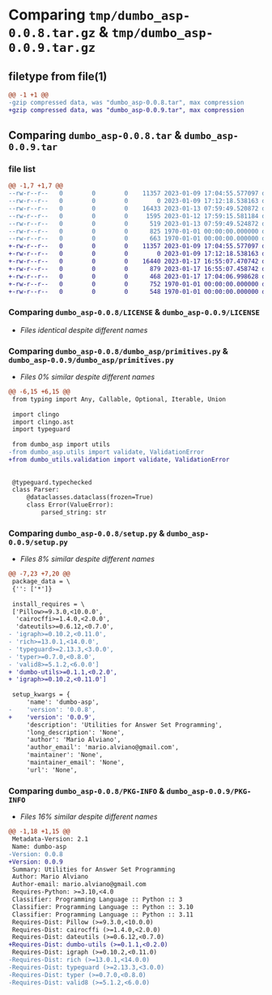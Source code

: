 # Comparing `tmp/dumbo_asp-0.0.8.tar.gz` & `tmp/dumbo_asp-0.0.9.tar.gz`

## filetype from file(1)

```diff
@@ -1 +1 @@
-gzip compressed data, was "dumbo_asp-0.0.8.tar", max compression
+gzip compressed data, was "dumbo_asp-0.0.9.tar", max compression
```

## Comparing `dumbo_asp-0.0.8.tar` & `dumbo_asp-0.0.9.tar`

### file list

```diff
@@ -1,7 +1,7 @@
--rw-r--r--   0        0        0    11357 2023-01-09 17:04:55.577097 dumbo_asp-0.0.8/LICENSE
--rw-r--r--   0        0        0        0 2023-01-09 17:12:18.538163 dumbo_asp-0.0.8/dumbo_asp/__init__.py
--rw-r--r--   0        0        0    16433 2023-01-13 07:59:49.520872 dumbo_asp-0.0.8/dumbo_asp/primitives.py
--rw-r--r--   0        0        0     1595 2023-01-12 17:59:15.581184 dumbo_asp-0.0.8/dumbo_asp/utils.py
--rw-r--r--   0        0        0      519 2023-01-13 07:59:49.524872 dumbo_asp-0.0.8/pyproject.toml
--rw-r--r--   0        0        0      825 1970-01-01 00:00:00.000000 dumbo_asp-0.0.8/setup.py
--rw-r--r--   0        0        0      663 1970-01-01 00:00:00.000000 dumbo_asp-0.0.8/PKG-INFO
+-rw-r--r--   0        0        0    11357 2023-01-09 17:04:55.577097 dumbo_asp-0.0.9/LICENSE
+-rw-r--r--   0        0        0        0 2023-01-09 17:12:18.538163 dumbo_asp-0.0.9/dumbo_asp/__init__.py
+-rw-r--r--   0        0        0    16440 2023-01-17 16:55:07.470742 dumbo_asp-0.0.9/dumbo_asp/primitives.py
+-rw-r--r--   0        0        0      879 2023-01-17 16:55:07.458742 dumbo_asp-0.0.9/dumbo_asp/utils.py
+-rw-r--r--   0        0        0      468 2023-01-17 17:04:06.998628 dumbo_asp-0.0.9/pyproject.toml
+-rw-r--r--   0        0        0      752 1970-01-01 00:00:00.000000 dumbo_asp-0.0.9/setup.py
+-rw-r--r--   0        0        0      548 1970-01-01 00:00:00.000000 dumbo_asp-0.0.9/PKG-INFO
```

### Comparing `dumbo_asp-0.0.8/LICENSE` & `dumbo_asp-0.0.9/LICENSE`

 * *Files identical despite different names*

### Comparing `dumbo_asp-0.0.8/dumbo_asp/primitives.py` & `dumbo_asp-0.0.9/dumbo_asp/primitives.py`

 * *Files 0% similar despite different names*

```diff
@@ -6,15 +6,15 @@
 from typing import Any, Callable, Optional, Iterable, Union
 
 import clingo
 import clingo.ast
 import typeguard
 
 from dumbo_asp import utils
-from dumbo_asp.utils import validate, ValidationError
+from dumbo_utils.validation import validate, ValidationError
 
 
 @typeguard.typechecked
 class Parser:
     @dataclasses.dataclass(frozen=True)
     class Error(ValueError):
         parsed_string: str
```

### Comparing `dumbo_asp-0.0.8/setup.py` & `dumbo_asp-0.0.9/setup.py`

 * *Files 8% similar despite different names*

```diff
@@ -7,23 +7,20 @@
 package_data = \
 {'': ['*']}
 
 install_requires = \
 ['Pillow>=9.3.0,<10.0.0',
  'cairocffi>=1.4.0,<2.0.0',
  'dateutils>=0.6.12,<0.7.0',
- 'igraph>=0.10.2,<0.11.0',
- 'rich>=13.0.1,<14.0.0',
- 'typeguard>=2.13.3,<3.0.0',
- 'typer>=0.7.0,<0.8.0',
- 'valid8>=5.1.2,<6.0.0']
+ 'dumbo-utils>=0.1.1,<0.2.0',
+ 'igraph>=0.10.2,<0.11.0']
 
 setup_kwargs = {
     'name': 'dumbo-asp',
-    'version': '0.0.8',
+    'version': '0.0.9',
     'description': 'Utilities for Answer Set Programming',
     'long_description': 'None',
     'author': 'Mario Alviano',
     'author_email': 'mario.alviano@gmail.com',
     'maintainer': 'None',
     'maintainer_email': 'None',
     'url': 'None',
```

### Comparing `dumbo_asp-0.0.8/PKG-INFO` & `dumbo_asp-0.0.9/PKG-INFO`

 * *Files 16% similar despite different names*

```diff
@@ -1,18 +1,15 @@
 Metadata-Version: 2.1
 Name: dumbo-asp
-Version: 0.0.8
+Version: 0.0.9
 Summary: Utilities for Answer Set Programming
 Author: Mario Alviano
 Author-email: mario.alviano@gmail.com
 Requires-Python: >=3.10,<4.0
 Classifier: Programming Language :: Python :: 3
 Classifier: Programming Language :: Python :: 3.10
 Classifier: Programming Language :: Python :: 3.11
 Requires-Dist: Pillow (>=9.3.0,<10.0.0)
 Requires-Dist: cairocffi (>=1.4.0,<2.0.0)
 Requires-Dist: dateutils (>=0.6.12,<0.7.0)
+Requires-Dist: dumbo-utils (>=0.1.1,<0.2.0)
 Requires-Dist: igraph (>=0.10.2,<0.11.0)
-Requires-Dist: rich (>=13.0.1,<14.0.0)
-Requires-Dist: typeguard (>=2.13.3,<3.0.0)
-Requires-Dist: typer (>=0.7.0,<0.8.0)
-Requires-Dist: valid8 (>=5.1.2,<6.0.0)
```

